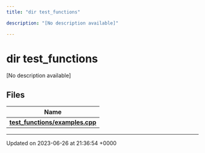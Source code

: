 ```yaml
---
title: "dir test_functions"

description: "[No description available]"

---
```


# dir test_functions

[No description available]

## Files

| Name           |
| -------------- |
| **[test_functions/examples.cpp](/documentation/code/files/examples_8cpp/#file-test-functions-examples-cpp)**  |






-------------------------------

Updated on 2023-06-26 at 21:36:54 +0000

